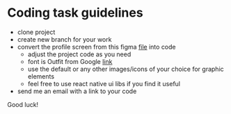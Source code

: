 # Coding task guidelines
- clone project
- create new branch for your work
- convert the profile screen from this figma [file](https://www.figma.com/file/eDaJ2KioiHUmL3maBn0zm4/coding_task_profile?type=design&node-id=0%3A1&mode=design&t=tdLyOFHYHZXM6pAK-1) into code
    - adjust the project code as you need
    - font is Outfit from Google [link](https://fonts.google.com/specimen/Outfit)
    - use the default or any other images/icons of your choice for graphic elements
    - feel free to use react native ui libs if you find it useful
- send me an email with a link to your code

Good luck!
